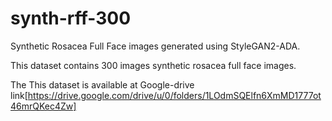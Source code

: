 # synth-rff-300
Synthetic Rosacea Full Face images generated using StyleGAN2-ADA. 

This dataset contains 300 images synthetic rosacea full face images. 

The This dataset is available at Google-drive link[https://drive.google.com/drive/u/0/folders/1LOdmSQElfn6XmMD1777ot46mrQKec4Zw]
